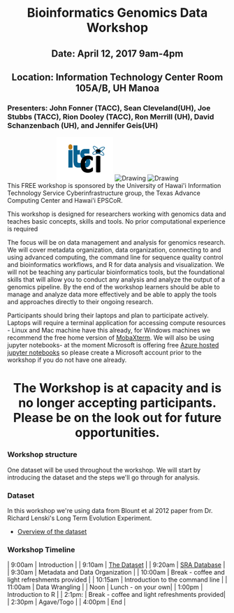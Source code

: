 <center><h1>Bioinformatics Genomics Data Workshop</h1>
<h2>Date: April 12, 2017 9am-4pm</h2>
<h2>Location: Information Technology Center Room 105A/B, UH Manoa</h2></center>
<h3>Presenters: John Fonner (TACC), Sean Cleveland(UH), Joe Stubbs (TACC), Rion Dooley (TACC), Ron Merrill (UH), David Schanzenbach (UH), and Jennifer Geis(UH)</h3>
<center>
<img src="img/ci-logo.png" alt="Drawing" style="height: 100px;"/>
<img src="http://www.hawaii.edu/epscor/wordpress/wp-content/uploads/2016/04/EPSCoR-Logo.placeholder200x65.png" alt="Drawing" style="height: 100px;"/>
<img src="https://www.tacc.utexas.edu/documents/1084364/1275944/tacc.png" alt="Drawing" style="height:100px;"/>
</center>
This FREE workshop is sponsored by the University of Hawai'i Information Technology Service Cyberinfrastructure group, the Texas Advance Computing Center and Hawai'i EPSCoR.


This workshop is designed for researchers working with genomics data and teaches basic concepts, skills and tools.  No prior computational experience is required

The focus will be on data management and analysis for genomics research. We will cover metadata organization, data organization, connecting to and using advanced computing, the command line for sequence quality control and bioinformatics workflows, and R for data analysis and visualization. We will not be teaching any particular bioinformatics tools, but the foundational skills that will allow you to conduct any analysis and analyze the output of a genomics pipeline. By the end of the workshop learners should be able to manage and analyze data more effectively and be able to apply the tools and approaches directly to their ongoing research.

Participants should bring their laptops and plan to participate actively. Laptops will require a terminal application for accessing compute resources - Linux and Mac machine have this already, for Windows machines we recommend the free home version of [MobaXterm](http://mobaxterm.mobatek.net/download-home-edition.html).  We will also be using jupyter notebooks- at the moment Microsoft is offering free [Azure hosted jupyter notebooks](https://notebooks.azure.com) so please create a Microsoft account prior to the workshop if you do not have one already.

<center><h1 style="font-color:red">The Workshop is at capacity and is no longer accepting participants.  Please be on the look out for future opportunities.</h1></center>

### Workshop structure

One dataset will be used throughout the workshop. We will start by introducing the dataset and the steps we'll go through for analysis.

### Dataset

In this workshop we're using data from Blount et al 2012 paper from Dr. Richard Lenski's Long Term Evolution Experiment.  

- [Overview of the dataset](dataset/01-intro-to-dataset.html)

### Workshop Timeline

| 9:00am | Introduction |
| 9:10am | [The Dataset](dataset/01-intro-to-dataset.html) |
| 9:20am | [SRA Database](dataset/02-examining-sra-runtable.html) |
| 9:30am | Metadata and Data Organization |
| 10:00am | Break - coffee and light refreshments provided |
| 10:15am | Introduction to the command line |
| 11:00am | Data Wrangling |
| Noon | Lunch  - on your own|
| 1:00pm | Introduction to R |
| 2:1pm: | Break - coffee and light refreshments provided|
| 2:30pm | Agave/Togo |
| 4:00pm | End |

<!--
### Workshop Materials

- [Overview](00-overview.html)
- [Introducing the dataset and questions](dataset/01-intro-to-dataset.html)
- [Genomic data in the NCBI SRA database](dataset/02-examining-sra-runtable.html)

**Metadata and Data Organization**

- [Metadata Lesson](data-tidiness/01-tidiness.html)
- Think about and understand the types of data and metadata a sequencing experiment will generate
- Gain a general understanding of data organization

**Using Advanced Computing**  

- understand what advanced computing is and why it's useful
- log in to remote computing resources

**Introduction to the command line**

- [Overview](shell/index.html)
- [The file system](shell/01_the_filesystem.html)
- [Searching files](shell/02_searching_files.html)

**Data wrangling and processing**

- [Project Setup](wrangling/00-organization.md)
- [Quality control of NGS data](wrangling/01-readQC.md)
- [Automating a workflow](wrangling/02-automating-a-workflow.md)
- [Variant calling workflow](wrangling/03-variant-calling-workflow.md) **Optional lesson**

**R for data analysis and visualization**

- [Before Getting Started](R/00-before.html)
- [Introduction to R](R/01-intro.html)
- [Starging With Data](R/02-starting-with-data.html)
- [Data Frames](R/03-data-frames.html)
- [Dplyr](R/04-dplyr.html)
- [Data Visualization With R](R/05-data-visualization.html)


### Requirements

This workshop is hands-on, so participants are encouraged to use
their own computers to insure the proper setup of tools for an efficient workflow.
*These lessons assume no prior knowledge of the skills or tools*, but working
through this lesson requires working copies of the software described.
To most effectively use these materials, please make sure to install everything
*before* working through this workshop.
-->
